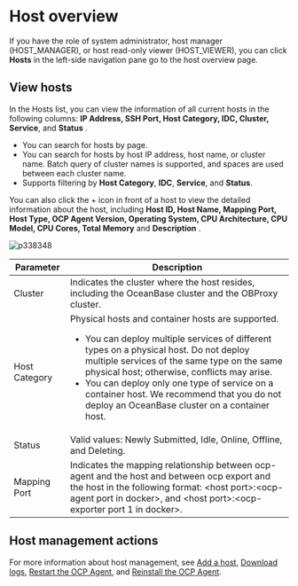 # Host overview

If you have the role of system administrator, host manager (HOST_MANAGER), or host read-only viewer (HOST_VIEWER), you can click **Hosts** in the left-side navigation pane go to the host overview page.

## View hosts

In the Hosts list, you can view the information of all current hosts in the following columns: **IP Address, SSH Port, Host Category, IDC, Cluster, Service**, and **Status** .

* You can search for hosts by page.
* You can search for hosts by host IP address, host name, or cluster name. Batch query of cluster names is supported, and spaces are used between each cluster name.
* Supports filtering by **Host Category**, **IDC**, **Service**, and **Status**.

You can also click the + icon in front of a host to view the detailed information about the host, including **Host ID, Host Name, Mapping Port, Host Type, OCP Agent Version, Operating System, CPU Architecture, CPU Model, CPU Cores, Total Memory** and **Description** .

![p338348](https://obbusiness-private.oss-cn-shanghai.aliyuncs.com/doc/img/ocp/401/host-overview-en.png)

|  Parameter   |Description    |
|--------------|-----------|
| Cluster      | Indicates the cluster where the host resides, including the OceanBase cluster and the OBProxy cluster.     |
| Host Category    | Physical hosts and container hosts are supported. <ul><li>You can deploy multiple services of different types on a physical host. Do not deploy multiple services of the same type on the same physical host; otherwise, conflicts may arise.</li><li> You can deploy only one type of service on a container host. We recommend that you do not deploy an OceanBase cluster on a container host.   </li></ul> |
| Status       | Valid values: Newly Submitted, Idle, Online, Offline, and Deleting.   |
| Mapping Port | Indicates the mapping relationship between ocp-agent and the host and between ocp export and the host in the following format: \<host port\>:\<ocp-agent port in docker\>, and \<host port\>:\<ocp-exporter port 1 in docker\>.      |

## Host management actions

For more information about host management, see [Add a host](../../600.host-features/200.add-a-host-1.md), [Download logs](../../400.cluster-features/200.basic-operations/1600.download-log.md), [Restart the OCP Agent](../../600.host-features/400.restart-the-ocp-agent.md), and [Reinstall the OCP Agent](../../600.host-features/500.reinstall-ocp-agent.md).

